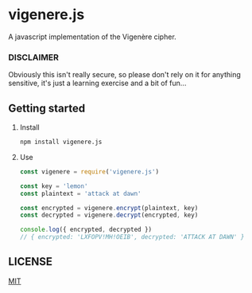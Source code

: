 # vigenere.js

A javascript implementation of the Vigenère cipher.

### DISCLAIMER
Obviously this isn't really secure, so please don't rely on it for anything sensitive, it's just a learning exercise and a bit of fun...

## Getting started

1. Install
    ```sh
    npm install vigenere.js
    ```

2. Use
    ```js
    const vigenere = require('vigenere.js')

    const key = 'lemon'
    const plaintext = 'attack at dawn'

    const encrypted = vigenere.encrypt(plaintext, key)
    const decrypted = vigenere.decrypt(encrypted, key)

    console.log({ encrypted, decrypted })
    // { encrypted: 'LXFOPV!MH!OEIB', decrypted: 'ATTACK AT DAWN' }
    ```
## LICENSE

[MIT](LICENSE)
